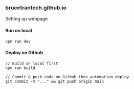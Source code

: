 ### brucetrantech.github.io
Setting up webpage

#### Run on local

```
npm run dev
```

#### Deploy on Github

```
// Build on local first
npm run build

// Commit & push code on Github then automation deploy
git commit -m "..." && git push origin main
```